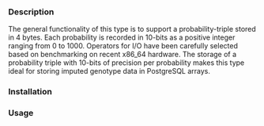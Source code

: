 
<h3>Description</h3>
The general functionality of this type is to support a probability-triple stored in 4 bytes. Each probability is recorded in 10-bits as a positive integer ranging from 0 to 1000. Operators for I/O have been carefully selected based on benchmarking on recent x86_64 hardware. The storage of a probability triple with 10-bits of precision per probability makes this type ideal for storing imputed genotype data in PostgreSQL arrays.

<h3>Installation</h3>

<h3>Usage</h3>
